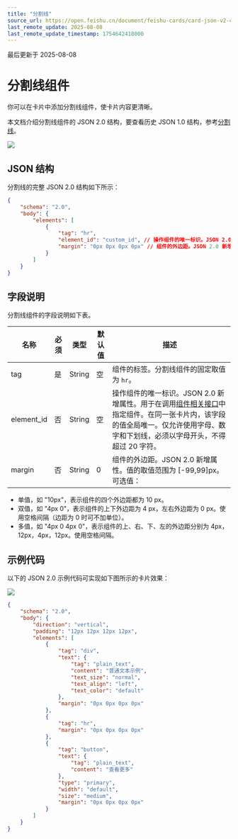 ```yaml
---
title: "分割线"
source_url: https://open.feishu.cn/document/feishu-cards/card-json-v2-components/content-components/divider
last_remote_update: 2025-08-08
last_remote_update_timestamp: 1754642418000
---
```

最后更新于 2025-08-08

# 分割线组件

你可以在卡片中添加分割线组件，使卡片内容更清晰。

本文档介绍分割线组件的 JSON 2.0 结构，要查看历史 JSON 1.0 结构，参考[分割线](https://open.feishu.cn/document/uAjLw4CM/ukzMukzMukzM/feishu-cards/card-components/content-components/divider)。

![](https://sf3-cn.feishucdn.com/obj/open-platform-opendoc/062d8c93b9b67ee9fb8c4188c19097d5_6kwLHW7Hfi.png?height=224&lazyload=true&maxWidth=300&width=559)

## JSON 结构

分割线的完整 JSON 2.0 结构如下所示：
```json
{
    "schema": "2.0",
    "body": {
        "elements": [
            {
                "tag": "hr",
                "element_id": "custom_id", // 操作组件的唯一标识。JSON 2.0 新增属性。用于在调用组件相关接口中指定组件。需开发者自定义。
                "margin": "0px 0px 0px 0px" // 组件的外边距。JSON 2.0 新增属性。默认值 "0"，支持范围 [-99,99]px。
            }
        ]
    }
}
```

## 字段说明

分割线组件的字段说明如下表。

名称 | 必须 | 类型 | 默认值 | 描述
--- | --- | --- | --- | ---
tag | 是 | String | 空 | 组件的标签。分割线组件的固定取值为 `hr`。
element_id | 否 | String | 空 | 操作组件的唯一标识。JSON 2.0 新增属性。用于在调用[组件相关接口](https://open.feishu.cn/document/uAjLw4CM/ukTMukTMukTM/cardkit-v1/card-element/create)中指定组件。在同一张卡片内，该字段的值全局唯一。仅允许使用字母、数字和下划线，必须以字母开头，不得超过 20 字符。
margin | 否 | String | 0 | 组件的外边距。JSON 2.0 新增属性。值的取值范围为 [-99,99]px。可选值：  
- 单值，如 "10px"，表示组件的四个外边距都为 10 px。  
- 双值，如 "4px 0"，表示组件的上下外边距为 4 px，左右外边距为 0 px。使用空格间隔（边距为 0 时可不加单位）。  
- 多值，如 "4px 0 4px 0"，表示组件的上、右、下、左的外边距分别为 4px，12px，4px，12px。使用空格间隔。

## 示例代码

以下的 JSON 2.0 示例代码可实现如下图所示的卡片效果：

![](https://sf3-cn.feishucdn.com/obj/open-platform-opendoc/062d8c93b9b67ee9fb8c4188c19097d5_skrtnBe6Lz.png?height=224&lazyload=true&maxWidth=300&width=559)
```json
{
    "schema": "2.0",
    "body": {
        "direction": "vertical",
        "padding": "12px 12px 12px 12px",
        "elements": [
            {
                "tag": "div",
                "text": {
                    "tag": "plain_text",
                    "content": "普通文本示例",
                    "text_size": "normal",
                    "text_align": "left",
                    "text_color": "default"
                },
                "margin": "0px 0px 0px 0px"
            },
            {
                "tag": "hr",
                "margin": "0px 0px 0px 0px"
            },
            {
                "tag": "button",
                "text": {
                    "tag": "plain_text",
                    "content": "查看更多"
                },
                "type": "primary",
                "width": "default",
                "size": "medium",
                "margin": "0px 0px 0px 0px"
            }
        ]
    }
}
```
